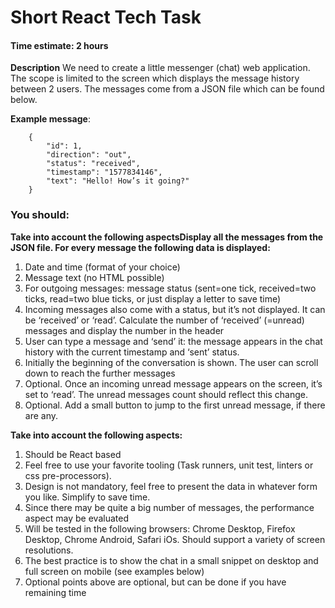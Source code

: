 # Short React Tech Task
 
#### Time estimate: 2 hours
**Description**
We need to create a little messenger (chat) web application. The scope is limited to the screen which displays the message history between 2 users. The messages come from a JSON file which can be found below.
 
**Example message**:
```
    {
        "id": 1,
        "direction": "out",
        "status": "received",
        "timestamp": "1577834146",
        "text": "Hello! How’s it going?"
    }
```
### You should:
**Take into account the following aspectsDisplay all the messages from the JSON file. For every message the following data is displayed:**
1. Date and time (format of your choice)
2. Message text (no HTML possible)
3. For outgoing messages: message status (sent=one tick, received=two ticks, read=two blue ticks, or just display a letter to save time)
4. Incoming messages also come with a status, but it’s not displayed. It can be ‘received’ or ‘read’. Calculate the number of ‘received’ (=unread) messages and display the number in the header
5. User can type a message and ‘send’ it: the message appears in the chat history with the current timestamp and ‘sent’ status.
6. Initially the beginning of the conversation is shown. The user can scroll down to reach the further messages
7. Optional. Once an incoming unread message appears on the screen, it’s set to ‘read’. The unread messages count should reflect this change.
8. Optional. Add a small button to jump to the first unread message, if there are any.


**Take into account the following aspects:**
1. Should be React based
2. Feel free to use your favorite tooling (Task runners, unit test, linters or css pre-processors).
3. Design is not mandatory, feel free to present the data in whatever form you like. Simplify to save time.
4. Since there may be quite a big number of messages, the performance aspect may be evaluated
5. Will be tested in the following browsers: Chrome Desktop, Firefox Desktop, Chrome Android, Safari iOs. Should support a variety of screen resolutions.
6. The best practice is to show the chat in a small snippet on desktop and full screen on mobile (see examples below)
7. Optional points above are optional, but can be done if you have remaining time
